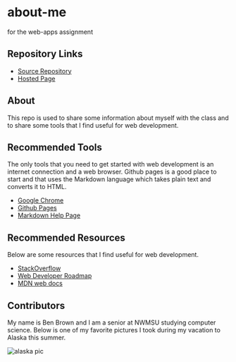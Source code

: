 # about-me
for the web-apps assignment

## Repository Links

- [Source Repository](https://github.com/BenB049/about-me)
- [Hosted Page](https://benb049.github.io/about-me/)

## About

This repo is used to share some information about myself with the class and to share some tools that I find useful for web development.

## Recommended Tools

The only tools that you need to get started with web development is an internet connection and a web browser. Github pages is a good place to start and that uses the Markdown language which takes plain text and converts it to HTML.

- [Google Chrome](https://www.google.com/chrome/?brand=CHBD&gclid=CjwKCAjwkqPrBRA3EiwAKdtwkz2xF5LUvOYhiah-lMifRULgPWuc0CFiOKccVcKN4ti7zPAsMKYn_BoCBXoQAvD_BwE&gclsrc=aw.ds)
- [Github Pages](https://pages.github.com/)
- [Markdown Help Page](https://help.github.com/en/articles/basic-writing-and-formatting-syntax)

## Recommended Resources

Below are some resources that I find useful for web development.

- [StackOverflow](https://stackoverflow.com/)
- [Web Developer Roadmap](https://github.com/kamranahmedse/developer-roadmap)
- [MDN web docs](https://developer.mozilla.org/en-US/docs/Learn)

## Contributors

My name is Ben Brown and I am a senior at NWMSU studying computer science. Below is one of my favorite pictures I took during my vacation to Alaska this summer.

![alaska pic](alaska-vacation-pic.jpeg)
